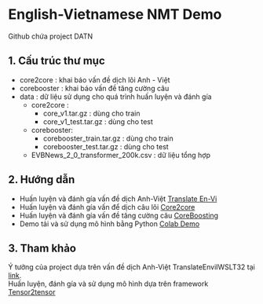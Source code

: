 # English-Vietnamese NMT Demo
Github chứa project DATN  

## 1. Cấu trúc thư mục
- core2core : khai báo vấn đề dịch lõi Anh - Việt  
- corebooster : khai báo vấn đề tăng cường câu  
- data : dữ liệu sử dụng cho quá trình huấn luyện và đánh gía 
    + core2core : 
        * core_v1.tar.gz : dùng cho train  
        * core_v1_test.tar.gz : dùng cho test  
    + corebooster:  
        * corebooster_train.tar.gz : dùng cho train   
        * corebooster_test.tar.gz : dùng cho test  
    + EVBNews_2_0_transformer_200k.csv : dữ liệu tổng hợp    
 
## 2. Hướng dẫn
- Huấn luyện và đánh gía vấn đề dịch Anh-Việt [Translate En-Vi](https://colab.research.google.com/drive/1wnkrBRxT7_rvvhwW6H1tsfcKfcP-cE_1)  
- Huấn luyện và đánh gía vấn để dịch câu lõi [Core2core](https://colab.research.google.com/drive/1wcZx9XhykXJp9hL0EBGk1PUgYS_k_V4v)  
- Huấn luyện và đánh gía vấn đề tăng cường câu [CoreBoosting]()  
- Demo tải và sử dụng mô hình bằng Python [Colab Demo](https://colab.research.google.com/drive/1M_wTjTCpiqaiIhUt_eDh-0lDr1-Mkntf#scrollTo=2UUlItsTOVjn)

## 3. Tham khảo  
Ý tưởng của project dựa trên vấn đề dịch Anh-Việt TranslateEnviIWSLT32 tại [link](https://github.com/stefan-it/nmt-en-vi).  
Huấn luyện, đánh gía và sử dụng mô hình dựa trên framework [Tensor2tensor](https://tensorflow.github.io/tensor2tensor/)